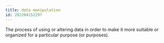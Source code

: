 ```yaml
---
title: data manipulation
id: 202204152297
---
```


The process of using or altering data in order to make it more suitable or organized for a particular purpose (or purposes).
